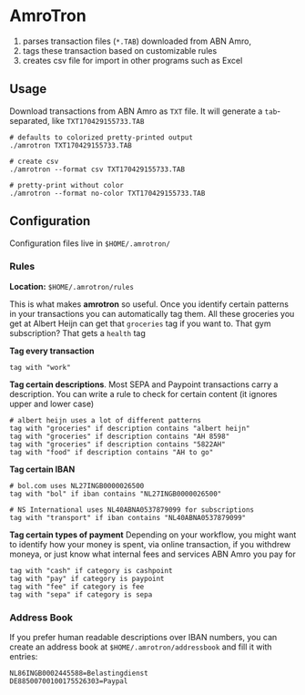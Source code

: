 # AmroTron

1. parses transaction files (`*.TAB`) downloaded from ABN Amro,
2. tags these transaction based on customizable rules
3. creates csv file for import in other programs such as Excel

## Usage

Download transactions from ABN Amro as `TXT` file. It will generate a
`tab`-separated, like `TXT170429155733.TAB`

```
# defaults to colorized pretty-printed output
./amrotron TXT170429155733.TAB

# create csv
./amrotron --format csv TXT170429155733.TAB

# pretty-print without color
./amrotron --format no-color TXT170429155733.TAB
```

## Configuration

Configuration files live in `$HOME/.amrotron/`

### Rules

**Location:** `$HOME/.amrotron/rules`

This is what makes **amrotron** so useful. Once you identify certain patterns in your transactions you can automatically tag them. All these groceries you get at Albert Heijn can get that `groceries` tag if you want to. That gym subscription? That gets a `health` tag

**Tag every transaction**

```
tag with "work"
```

**Tag certain descriptions**. Most SEPA and Paypoint transactions carry a description. You can write a rule to check for certain content (it ignores upper and lower case)

```
# albert heijn uses a lot of different patterns
tag with "groceries" if description contains "albert heijn"
tag with "groceries" if description contains "AH 8598"
tag with "groceries" if description contains "5822AH"
tag with "food" if description contains "AH to go"
```

**Tag certain IBAN**

```
# bol.com uses NL27INGB0000026500
tag with "bol" if iban contains "NL27INGB0000026500"

# NS International uses NL40ABNA0537879099 for subscriptions
tag with "transport" if iban contains "NL40ABNA0537879099"
```

**Tag certain types of payment** Depending on your workflow, you might want to identify how your money is spent, via online transaction, if you withdrew moneya, or just know what internal fees and services ABN Amro you pay for

```
tag with "cash" if category is cashpoint
tag with "pay" if category is paypoint
tag with "fee" if category is fee
tag with "sepa" if category is sepa
```

### Address Book

If you prefer human readable descriptions over IBAN numbers, you can create an
address book at `$HOME/.amrotron/addressbook` and fill it with entries:

```
NL86INGB0002445588=Belastingdienst
DE88500700100175526303=Paypal
```
